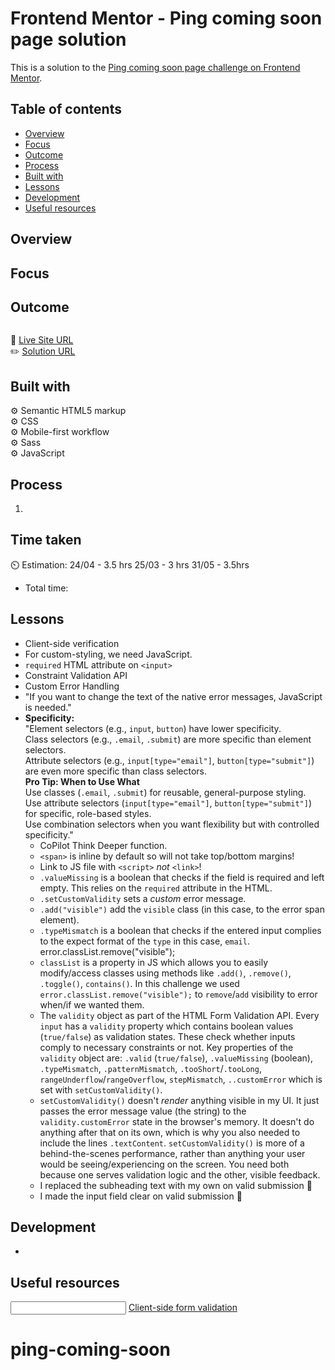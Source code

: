 # Frontend Mentor - Ping coming soon page solution

This is a solution to the [Ping coming soon page challenge on Frontend Mentor](https://www.frontendmentor.io/challenges/ping-single-column-coming-soon-page-5cadd051fec04111f7b848da).

## Table of contents

- [Overview](#overview)
- [Focus](#focus)
- [Outcome](#outcome)
- [Process](#process)
- [Built with](#built-with)
- [Lessons](#lessons)
- [Development](#development)
- [Useful resources](#useful-resources)

## Overview

## Focus

## Outcome

![]()

:jigsaw: [Live Site URL]()  
:pencil2: [Solution URL]()

## Built with

:gear: Semantic HTML5 markup  
:gear: CSS  
:gear: Mobile-first workflow  
:gear: Sass  
:gear: JavaScript

## Process

1.

## Time taken

:timer_clock: Estimation:
24/04 - 3.5 hrs
25/03 - 3 hrs
31/05 - 3.5hrs

- Total time:

## Lessons

- Client-side verification
- For custom-styling, we need JavaScript.
- `required` HTML attribute on `<input>`
- Constraint Validation API
- Custom Error Handling
- "If you want to change the text of the native error messages, JavaScript is needed."
- **Specificity:**  
  "Element selectors (e.g., `input`, `button`) have lower specificity.  
  Class selectors (e.g., `.email`, `.submit`) are more specific than element selectors.  
  Attribute selectors (e.g., `input[type="email"]`, `button[type="submit"]`) are even more specific than class selectors.  
  **Pro Tip: When to Use What**  
  Use classes (`.email`, `.submit`) for reusable, general-purpose styling.  
  Use attribute selectors (`input[type="email"]`, `button[type="submit"]`) for specific, role-based styles.  
  Use combination selectors when you want flexibility but with controlled specificity."
  - CoPilot Think Deeper function.
  - `<span>` is inline by default so will not take top/bottom margins!
  - Link to JS file with `<script>` _not_ `<link>`!
  - `.valueMissing` is a boolean that checks if the field is required and left empty. This relies on the `required` attribute in the HTML.
  - `.setCustomValidity` sets a _custom_ error message.
  - `.add("visible")` add the `visible` class (in this case, to the error span element).
  - `.typeMismatch` is a boolean that checks if the entered input complies to the expect format of the `type` in this case, `email`.
    error.classList.remove("visible");
  - `classList` is a property in JS which allows you to easily modify/access classes using methods like `.add()`, `.remove()`, `.toggle()`, `contains()`. In this challenge we used `error.classList.remove("visible");` to `remove`/`add` visibility to error when/if we wanted them.
  - The `validity` object as part of the HTML Form Validation API. Every `input` has a `validity` property which contains boolean values (`true/false`) as validation states. These check whether inputs comply to necessary constraints or not. Key properties of the `validity` object are: `.valid` (`true/false`), `.valueMissing` (boolean), `.typeMismatch`, `.patternMismatch`, `.tooShort`/`.tooLong`, `rangeUnderflow`/`rangeOverflow`, `stepMismatch`, `..customError` which is set with `setCustomValidity()`.
  - `setCustomValidity()` doesn't _render_ anything visible in my UI. It just passes the error message value (the string) to the `validity.customError` state in the browser's memory. It doesn't do anything after that on its own, which is why you also needed to include the lines `.textContent`. `setCustomValidity()` is more of a behind-the-scenes performance, rather than anything your user would be seeing/experiencing on the screen. You need both because one serves validation logic and the other, visible feedback.
  - I replaced the subheading text with my own on valid submission :slightly_smiling_face:
  - I made the input field clear on valid submission :slightly_smiling_face:

## Development

-

## Useful resources

[<input type="email">](https://developer.mozilla.org/en-US/docs/Web/HTML/Element/input/email)
[Client-side form validation](https://developer.mozilla.org/en-US/docs/Learn_web_development/Extensions/Forms/Form_validation)

# ping-coming-soon
